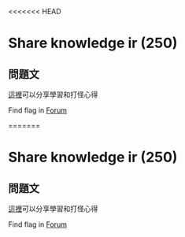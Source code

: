 <<<<<<< HEAD
# Share knowledge ir (250)

## 問題文
[這裡](https://forum.nihwk.net/ "這裡")可以分享學習和打怪心得

Find flag in [Forum](https://forum.nihwk.net/ "Forum")

=======
# Share knowledge ir (250)

## 問題文
[這裡](https://forum.nihwk.net/ "這裡")可以分享學習和打怪心得

Find flag in [Forum](https://forum.nihwk.net/ "Forum")


